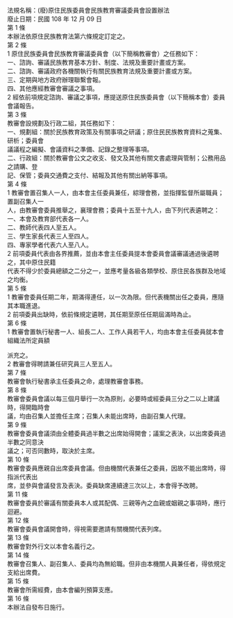 法規名稱：(廢)原住民族委員會民族教育審議委員會設置辦法  
廢止日期：民國 108 年 12 月 09 日  
第 1 條  
本辦法依原住民族教育法第六條規定訂定之。  
第 2 條  
1 原住民族委員會民族教育審議委員會（以下簡稱教審會）之任務如下：  
一、諮詢、審議民族教育基本方針、制度、法規及重要計畫或方案。  
二、諮詢、審議政府各機關執行有關民族教育法規及重要計畫或方案。  
三、定期與地方政府辦理聯繫會報。  
四、其他應經教審會審議之事項。  
2 經依前項規定諮詢、審議之事項，應提送原住民族委員會（以下簡稱本會）委員會議報告。  
第 3 條  
教審會設規劃及行政二組，其任務如下：  
一、規劃組：關於民族教育政策及有關事項之研議；原住民民族教育資料之蒐集、研析；委員會  
議議程之編擬、會議資料之準備、記錄之整理等事項。  
二、行政組：關於教審會公文之收支、發文及其他有關文書處理與管制；公務用品之請購、登  
記、保管；委員交通費之支付、結報及其他有關出納等事項。  
第 4 條  
1 教審會置召集人一人，由本會主任委員兼任，綜理會務，並指揮監督所屬職員；置副召集人一  
人，由教審會委員推舉之，襄理會務；委員十五至十九人，由下列代表遴聘之：  
一、本會及教育部代表各一人。  
二、教師代表四人至五人。  
三、學生家長代表三人至四人。  
四、專家學者代表六人至八人。  
2 前項委員代表由各界推薦，並由本會主任委員提本會委員會議審議通過後遴聘之，其中原住民籍  
代表不得少於委員總額之二分之一，並應考量各級各類學校、原住民各族群及地域之均衡。  
第 5 條  
1 教審會委員任期二年，期滿得連任，以一次為限。但代表機關出任之委員，應隨其本職進退。  
2 前項委員出缺時，依前條規定遴聘，其任期至原任任期屆滿時為止。  
第 6 條  
1 教審會置執行秘書一人、組長二人、工作人員若干人，均由本會主任委員就本會組織法所定員額  


派充之。  
2 教審會得聘請兼任研究員三人至五人。  
第 7 條  
教審會執行秘書承主任委員之命，處理教審會事務。  
第 8 條  
教審會委員會議以每三個月舉行一次為原則，必要時或經委員三分之二以上建議時，得開臨時會  
議，均由召集人並擔任主席；召集人未能出席時，由副召集人代理。  
第 9 條  
教審會委員會議須由全體委員過半數之出席始得開會；議案之表決，以出席委員過半數之同意決  
議之；可否同數時，取決於主席。  
第 10 條  
教審會委員應親自出席委員會議。但由機關代表兼任之委員，因故不能出席時，得指派代表出  
席，並參與會議發言及表決。委員缺席連續達三次以上，本會得予改聘。  
第 11 條  
教審會委員於審議有關委員本人或其配偶、三親等內之血親或姻親之事項時，應行迴避。  
第 12 條  
教審會委員會議開會時，得視需要邀請有關機關代表列席。  
第 13 條  
教審會對外行文以本會名義行之。  
第 14 條  
教審會召集人、副召集人、委員均為無給職。但非由本機關人員兼任者，得依規定支給出席費。  
第 15 條  
教審會所需經費，由本會編列預算支應。  
第 16 條  
本辦法自發布日施行。  


